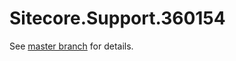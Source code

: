 # Sitecore.Support.360154

See [master branch](https://github.com/sitecoresupport/Sitecore.Support.360154) for details.
